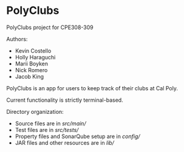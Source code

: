 # PolyClubs
PolyClubs project for CPE308-309


Authors:
   - Kevin Costello
   - Holly Haraguchi
   - Marii Boyken
   - Nick Romero
   - Jacob King

PolyClubs is an app for users to keep track of their clubs at Cal Poly.

Current functionality is strictly terminal-based.

Directory organization:

- Source files are in *src/main/* 
- Test files are in *src/tests/*
- Property files and SonarQube setup are in *config/*
- JAR files and other resources are in *lib/*
